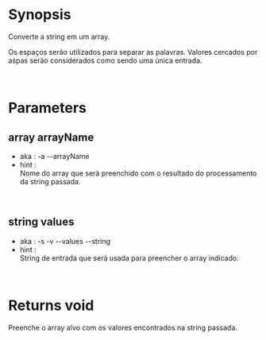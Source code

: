 # Synopsis

Converte a string em um array.

Os espaços serão utilizados para separar as palavras.
Valores cercados por aspas serão considerados como sendo uma única entrada.


&nbsp;

# Parameters

## array arrayName

- aka       : -a --arrayName
- hint      :  
  Nome do array que será preenchido com o resultado do processamento da
  string passada.


&nbsp;

## string values

- aka       : -s -v --values --string
- hint      :  
  String de entrada que será usada para preencher o array indicado.



&nbsp;

# Returns void

Preenche o array alvo com os valores encontrados na string passada.